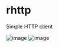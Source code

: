 # rhttp

Simple HTTP client

![image](https://github.com/user-attachments/assets/87a95f78-5b16-462a-a6c6-3e4c8038a490)
![image](https://github.com/user-attachments/assets/f1e69c72-4078-4905-a67c-3f878e14fc6d)

